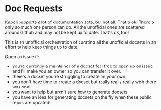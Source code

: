 # Doc Requests

Kapeli supports a lot of documentation sets, but not all. That's ok. There's only so much one person can do. All the unofficial ones are scattered around Github and may not be kept up to date. That's ok, too!

This is an unofficial orchestration of curating all the unofficial docsets in an effort to help keep things up to date.

Open an issue if:

- you're currently a maintainer of a docset feel free to open up an issue and I'll make you an owner so you can transfer it over. 
- there's a docset you're struggling to create on your own
- you don't have time to create a docset but really really really wish there was one!
- you want to help but aren't sure how to generate docsets
- you have an idea for generating docsets on the fly when these public repos are updated!
